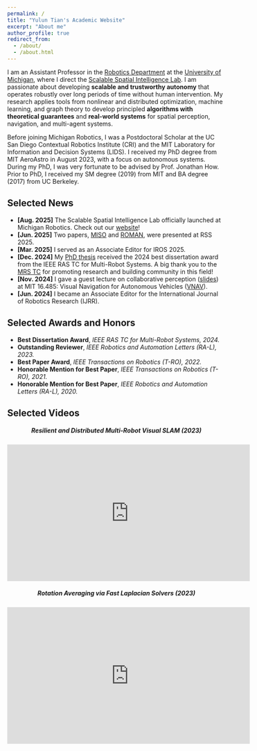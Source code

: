 ```yaml
---
permalink: /
title: "Yulun Tian's Academic Website"
excerpt: "About me"
author_profile: true
redirect_from: 
  - /about/
  - /about.html
---
```


<style>
.blue {
  color: blue;
}
</style>

I am an Assistant Professor in the [Robotics Department](https://robotics.umich.edu/) at the [University of Michigan](https://umich.edu/), where I direct the [Scalable Spatial Intelligence Lab](https://ssi.robotics.umich.edu/).
I am passionate about developing **scalable and trustworthy autonomy** that operates robustly over long periods of time without human intervention.
My research applies tools from nonlinear and distributed optimization, machine learning, and graph theory to develop principled **algorithms with theoretical guarantees** and **real-world systems** for spatial perception, navigation, and multi-agent systems.

Before joining Michigan Robotics, I was a Postdoctoral Scholar at the UC San Diego Contextual Robotics Institute (CRI) and the MIT Laboratory for Information and Decision Systems (LIDS).
I received my PhD degree from MIT AeroAstro in August 2023, with a focus on autonomous systems.
During my PhD, I was very fortunate to be advised by Prof. Jonathan How.
Prior to PhD, I received my SM degree (2019) from MIT and BA degree (2017) from UC Berkeley.

Selected News
------
* **[Aug. 2025]** The Scalable Spatial Intelligence Lab officially launched at Michigan Robotics. Check out our [website](https://ssi.robotics.umich.edu/)!
* **[Jun. 2025]** Two papers, [MISO](https://existentialrobotics.org/miso_rss25/) and [ROMAN](https://acl.mit.edu/roman/), were presented at RSS 2025.
* **[Mar. 2025]** I served as an Associate Editor for IROS 2025.
* **[Dec. 2024]** My [PhD thesis](https://dspace.mit.edu/handle/1721.1/152675) received the 2024 best dissertation award from the IEEE RAS TC for Multi-Robot Systems. A big thank you to the [MRS TC](https://www.multirobotsystems.org/) for promoting research and building community in this field!
* **[Nov. 2024]** I gave a guest lecture on collaborative perception ([slides](https://www.dropbox.com/scl/fi/vsxcoileqlacnzcguuecl/vnav-guest-lecture-nov-2024.pdf?rlkey=u76kifgjxahxgcng6fj8sivvi&st=obb665dw&dl=0)) at MIT 16.485: Visual Navigation for Autonomous Vehicles ([VNAV](https://vnav.mit.edu/)). 
* **[Jun. 2024]** I became an Associate Editor for the International Journal of Robotics Research (IJRR).



Selected Awards and Honors
------
* **Best Dissertation Award**, *IEEE RAS TC for Multi-Robot Systems, 2024.*
* **Outstanding Reviewer**, *IEEE Robotics and Automation Letters (RA-L), 2023.*
* **Best Paper Award**, *IEEE Transactions on Robotics (T-RO), 2022.* 
* **Honorable Mention for Best Paper**, *IEEE Transactions on Robotics (T-RO), 2021.*
* **Honorable Mention for Best Paper**, *IEEE Robotics and Automation Letters (RA-L), 2020.*


Selected Videos
------
<div class="row">
    <div class="col-sm-6" align="center">
        <h5 class="section-heading">Resilient and Distributed Multi-Robot Visual SLAM (2023)</h5>
        <iframe width="560" height="315" src="https://www.youtube.com/embed/7yYMRNMdKjY?si=oOyvCRjGUPdOPGiH" title="YouTube video player" frameborder="0" allow="accelerometer; autoplay; clipboard-write; encrypted-media; gyroscope; picture-in-picture; web-share" allowfullscreen></iframe>
    </div>
    <div class="col-sm-6" align="center">
        <h5 class="section-heading">Rotation Averaging via Fast Laplacian Solvers (2023)</h5>
        <iframe width="560" height="315" src="https://www.youtube.com/embed/egebyKrft8g?si=Nw3COTs1j7LMqN3a" title="YouTube video player" frameborder="0" allow="accelerometer; autoplay; clipboard-write; encrypted-media; gyroscope; picture-in-picture; web-share" allowfullscreen></iframe>
    </div>
</div>

